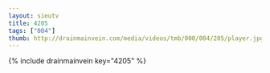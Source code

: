 ```yaml
--- 
layout: sieutv
title: 4205
tags: ["004"]
thumb: http://drainmainvein.com/media/videos/tmb/000/004/205/player.jpg
---
```

{% include drainmainvein key="4205" %} 
